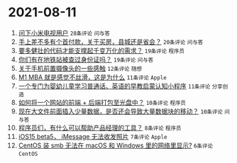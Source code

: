 # 2021-08-11

1. [问下小米电视用户](https://www.v2ex.com/t/794983) `28条评论` `问与答`
1. [手上差不多有个首付款，关于买房，县城还是省会？](https://www.v2ex.com/t/795004) `20条评论` `问与答`
1. [要多健壮的代码才能支撑起千变万化的需求？](https://www.v2ex.com/t/795005) `19条评论` `程序员`
1. [你们有在地铁站被查过身份证吗？](https://www.v2ex.com/t/794987) `19条评论` `问与答`
1. [关于手机前置摄像头的一些感触](https://www.v2ex.com/t/794995) `12条评论` `随想`
1. [M1 MBA 就是感觉不丝滑，这是为什么](https://www.v2ex.com/t/795003) `11条评论` `Apple`
1. [一个专门为婴幼儿童学习普通话、英语的早教启蒙认知小程序](https://www.v2ex.com/t/794991) `11条评论` `分享创造`
1. [如何将一个网站的前端 + 后端打包至光盘中？](https://www.v2ex.com/t/794992) `10条评论` `程序员`
1. [现在大文件前面插入少量数据，是否还会导致大量数据块的移动？](https://www.v2ex.com/t/794982) `10条评论` `问与答`
1. [程序员们，有什么可以帮助产品经理的工具？](https://www.v2ex.com/t/795010) `8条评论` `程序员`
1. [iOS15 beta5， iMessage 无法收发照片](https://www.v2ex.com/t/795009) `7条评论` `Apple`
1. [CentOS 装 smb 无法在 macOS 和 Windows 里的网络里显示?](https://www.v2ex.com/t/794993) `6条评论` `CentOS`

